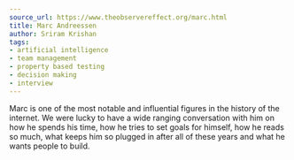 ```yaml
---
source_url: https://www.theobservereffect.org/marc.html
title: Marc Andreessen
author: Sriram Krishan
tags:
- artificial intelligence
- team management
- property based testing
- decision making
- interview
---
```


Marc is one of the most notable and influential figures in the history of the internet. We were lucky to have a wide ranging conversation with him on how he spends his time, how he tries to set goals for himself, how he reads so much, what keeps him so plugged in after all of these years and what he wants people to build.
